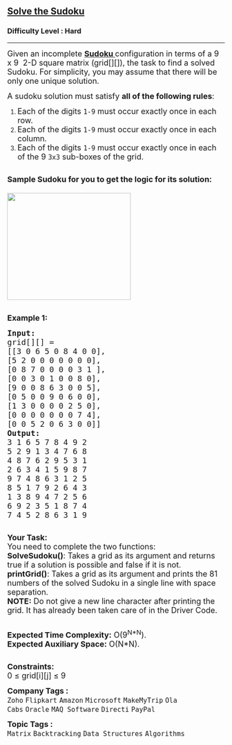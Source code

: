 <h2><a href="https://practice.geeksforgeeks.org/problems/solve-the-sudoku-1587115621/1?utm_source=youtube&utm_medium=collab_striver_ytdescription&utm_campaign=solve-the-sudoku">Solve the Sudoku</a></h2><h3>Difficulty Level : Hard</h3><hr><div class="problems_problem_content__Xm_eO"><p><span style="font-size:18px">Given an&nbsp;incomplete <a href="https://en.wikipedia.org/wiki/Sudoku"><strong>Sudoku&nbsp;</strong></a>configuration in terms of a 9 x 9 &nbsp;2-D square matrix (grid[][]), the task to find a solved Sudoku. For simplicity, you may assume&nbsp;that there will be only one unique solution.</span></p>

<p><span style="font-size:18px">A sudoku solution must satisfy&nbsp;<strong>all of the following rules</strong>:</span></p>

<ol>
	<li><span style="font-size:18px">Each of the digits&nbsp;<code>1-9</code>&nbsp;must occur exactly once in each row.</span></li>
	<li><span style="font-size:18px">Each of the digits&nbsp;<code>1-9</code>&nbsp;must occur exactly once in each column.</span></li>
	<li><span style="font-size:18px">Each of the digits&nbsp;<code>1-9</code>&nbsp;must occur exactly once in each of the 9&nbsp;<code>3x3</code>&nbsp;sub-boxes of the grid.</span></li>
</ol>

<p><br>
<span style="font-size:18px"><strong>Sample Sudoku for you to get the logic for its solution:</strong><br>
<br>
<img alt="" src="https://contribute.geeksforgeeks.org/wp-content/uploads/sudoku.png" style="height:247px; width:286px"></span></p>

<p><br>
<strong><span style="font-size:18px">Example 1:</span></strong></p>

<pre><strong><span style="font-size:18px">Input:
</span></strong><span style="font-size:18px">grid[][] = 
[[3 0 6 5 0 8 4 0 0],
[5 2 0 0 0 0 0 0 0],
[0 8 7 0 0 0 0 3 1 ],</span>
<span style="font-size:18px">[0 0 3 0 1 0 0 8 0],
[9 0 0 8 6 3 0 0 5],
[0 5 0 0 9 0 6 0 0],
[1 3 0 0 0 0 2 5 0],
[0 0 0 0 0 0 0 7 4],
[0 0 5 2 0 6 3 0 0]]
<strong>Output:
</strong>3 1 6 5 7 8 4 9 2
5 2 9 1 3 4 7 6 8
4 8 7 6 2 9 5 3 1
2 6 3 4 1 5 9 8 7
9 7 4 8 6 3 1 2 5
8 5 1 7 9 2 6 4 3
1 3 8 9 4 7 2 5 6
6 9 2 3 5 1 8 7 4
7 4 5 2 8 6 3 1 9
</span></pre>

<p><br>
<span style="font-size:18px"><strong>Your Task:</strong><br>
You need to complete the two functions:<br>
<strong>SolveSudoku()</strong>: Takes a grid as its argument and returns true if a solution is possible and false if it is not.<br>
<strong>printGrid()</strong>: Takes a grid as its argument and prints the 81 numbers of the solved Sudoku in a single line with space separation.<br>
<strong>NOTE:</strong> Do not give a new line character after printing the grid. It has already been taken care of in the Driver Code.</span></p>

<p><br>
<span style="font-size:18px"><strong>Expected Time Complexity:</strong>&nbsp;O(9<sup>N*N</sup>).<br>
<strong>Expected Auxiliary Space:</strong>&nbsp;O(N*N).</span></p>

<p><br>
<span style="font-size:18px"><strong>Constraints:</strong><br>
0 ≤ grid[i][j] ≤ 9</span></p>
</div><p><span style=font-size:18px><strong>Company Tags : </strong><br><code>Zoho</code>&nbsp;<code>Flipkart</code>&nbsp;<code>Amazon</code>&nbsp;<code>Microsoft</code>&nbsp;<code>MakeMyTrip</code>&nbsp;<code>Ola Cabs</code>&nbsp;<code>Oracle</code>&nbsp;<code>MAQ Software</code>&nbsp;<code>Directi</code>&nbsp;<code>PayPal</code>&nbsp;<br><p><span style=font-size:18px><strong>Topic Tags : </strong><br><code>Matrix</code>&nbsp;<code>Backtracking</code>&nbsp;<code>Data Structures</code>&nbsp;<code>Algorithms</code>&nbsp;